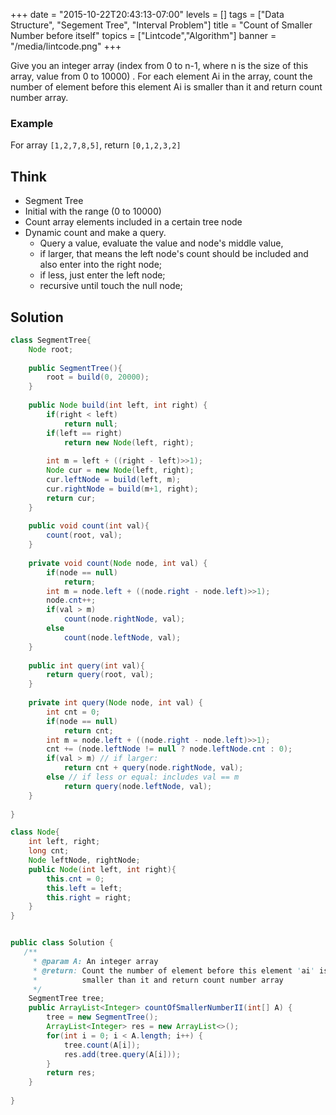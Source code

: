 +++
date = "2015-10-22T20:43:13-07:00"
levels = []
tags = ["Data Structure", "Segement Tree", "Interval Problem"]
title = "Count of Smaller Number before itself"
topics = ["Lintcode","Algorithm"]
banner = "/media/lintcode.png"
+++


Give you an integer array (index from 0 to n-1, where n is the size of this array, value from 0 to 10000) . For each element Ai in the array, count the number of element before this element Ai is smaller than it and return count number array.
<!--more-->

### Example
For array `[1,2,7,8,5]`, return `[0,1,2,3,2]`

## Think
- Segment Tree
- Initial with the range (0 to 10000)
- Count array elements included in a certain tree node
- Dynamic count and make a query.
	- Query a value, evaluate the value and node's middle value, 
	- if larger, that means the left node's count should be included and also enter into the right node; 
	- if less, just enter the left node;
	- recursive until touch the null node;

## Solution

```java
class SegmentTree{
    Node root;
        
    public SegmentTree(){
        root = build(0, 20000);
    }
        
    public Node build(int left, int right) {
        if(right < left)
            return null;
        if(left == right)
            return new Node(left, right);
        
        int m = left + ((right - left)>>1);
        Node cur = new Node(left, right);
        cur.leftNode = build(left, m);
        cur.rightNode = build(m+1, right);
        return cur;
    }
    
    public void count(int val){
        count(root, val);
    }
    
    private void count(Node node, int val) {
        if(node == null)
            return;
        int m = node.left + ((node.right - node.left)>>1);
        node.cnt++;
        if(val > m)
            count(node.rightNode, val);
        else
            count(node.leftNode, val);
    }
    
    public int query(int val){
        return query(root, val);
    }
    
    private int query(Node node, int val) {
        int cnt = 0;
        if(node == null)
            return cnt;
        int m = node.left + ((node.right - node.left)>>1);
        cnt += (node.leftNode != null ? node.leftNode.cnt : 0);
        if(val > m) // if larger: 
            return cnt + query(node.rightNode, val);
        else // if less or equal: includes val == m
            return query(node.leftNode, val);
    }
    
}

class Node{
    int left, right;
    long cnt;
    Node leftNode, rightNode;
    public Node(int left, int right){
        this.cnt = 0;
        this.left = left;
        this.right = right;
    }
}


public class Solution {
   /**
     * @param A: An integer array
     * @return: Count the number of element before this element 'ai' is 
     *          smaller than it and return count number array
     */ 
    SegmentTree tree;
    public ArrayList<Integer> countOfSmallerNumberII(int[] A) {
        tree = new SegmentTree();
        ArrayList<Integer> res = new ArrayList<>();
        for(int i = 0; i < A.length; i++) {
            tree.count(A[i]);
            res.add(tree.query(A[i]));
        }
        return res;
    }
    
}
```

